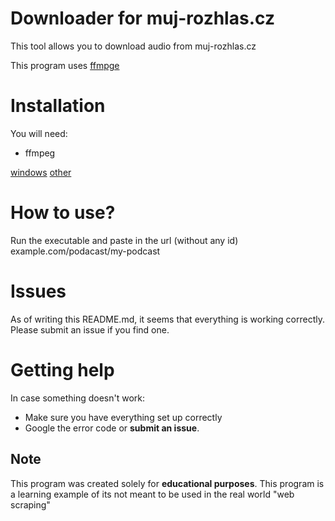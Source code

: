 # Downloader for  muj-rozhlas.cz
This tool allows you to download audio from  muj-rozhlas.cz

This program uses [ffmpge](https://github.com/FFmpeg/FFmpeg) 

# Installation
You will need:
- ffmpeg 

[windows](https://www.wikihow.com/Install-FFmpeg-on-Windows) 
[other](https://ffmpeg.org/)

# How to use?
Run the executable and paste in the url (without any id) example.com/podacast/my-podcast



# Issues
As of writing this README.md, it seems that everything is working correctly. Please submit an issue if you find one.


# Getting help
In case something doesn't work:
 - Make sure you have everything set up correctly
 - Google the error code or **submit an issue**.




## Note
This program was created solely for **educational purposes**. 
This program is a learning example of its not meant to be used in the real world "web scraping"
